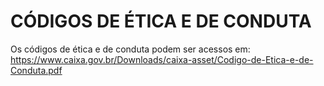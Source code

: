 # CÓDIGOS DE ÉTICA E DE CONDUTA

Os códigos de ética e de conduta podem ser acessos em: https://www.caixa.gov.br/Downloads/caixa-asset/Codigo-de-Etica-e-de-Conduta.pdf
